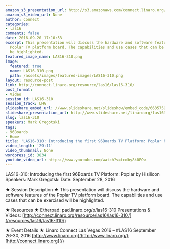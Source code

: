 ```yaml
---
amazon_s3_presentation_url: http://s3.amazonaws.com/connect.linaro.org/las16/Presentations/Wednesday/LAS16-310%20-%20Introducing%20the%20first%2096Boards%20TV%20Platform%20-%20Poplar%20by%20Hisilicon.pdf
amazon_s3_video_url: None
author: connect
categories:
- las16
comments: false
date: 2016-09-20 17:10:53
excerpt: This presentation will discuss the hardware and software features of the
  Poplar TV platform board. The capabilities and use cases that can be exercised will
  be highlighted.
featured_image_name: LAS16-310.png
image:
  featured: true
  name: LAS16-310.png
  path: /assets/images/featured-images/LAS16-310.png
layout: resource-post
link: http://connect.linaro.org/resource/las16/las16-310/
post_format:
- Video
session_id: LAS16-310
session_track: LHG
slideshare_embed_url: //www.slideshare.net/slideshow/embed_code/66357599
slideshare_presentation_url: http://www.slideshare.net/linaroorg/las16310-introducing-the-first-96boards-tv-platform-poplar-by-hisilicon
slug: las16-310
speakers: Mark Gregotski
tags:
- 96Boards
- Home
title: 'LAS16-310: Introducing the first 96Boards TV Platform: Poplar by Hisilicon'
video_length: '29:11'
video_thumbnail: None
wordpress_id: 3834
youtube_video_url: https://www.youtube.com/watch?v=tcoby8k0FCw
---
```


LAS16-310: Introducing the first 96Boards TV Platform: Poplar by Hisilicon
Speakers: Mark Gregotski
Date: September 28, 2016

★ Session Description ★
This presentation will discuss the hardware and software features of the Poplar TV platform board. The capabilities and use cases that can be exercised will be highlighted.

★ Resources ★
Etherpad: pad.linaro.org/p/las16-310
Presentations & Videos: [http://connect.linaro.org/resource/las16/las16-310/](/resources/las16/las16-310/)

★ Event Details ★
Linaro Connect Las Vegas 2016 – #LAS16
September 26-30, 2016
[http://www.linaro.org](http://www.linaro.org/)
[http://connect.linaro.org](/)